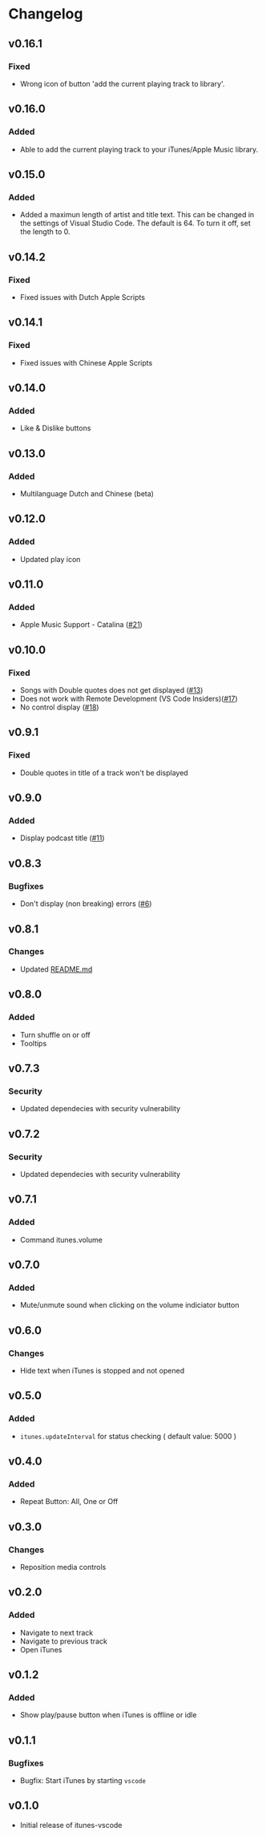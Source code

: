 # Changelog

## v0.16.1
### Fixed
* Wrong icon of button 'add the current playing track to library'.

## v0.16.0
### Added
* Able to add the current playing track to your iTunes/Apple Music library.

## v0.15.0
### Added
* Added a maximun length of artist and title text. This can be changed in the settings of Visual Studio Code. The default is 64. To turn it off, set the length to 0.

## v0.14.2
### Fixed
* Fixed issues with Dutch Apple Scripts

## v0.14.1
### Fixed
* Fixed issues with Chinese Apple Scripts

## v0.14.0
### Added
* Like & Dislike buttons

## v0.13.0
### Added
* Multilanguage Dutch and Chinese (beta)

## v0.12.0
### Added
* Updated play icon

## v0.11.0
### Added
* Apple Music Support - Catalina ([#21](https://github.com/PsykoSoldi3r/vscode-itunes/issues/21))

## v0.10.0
### Fixed
* Songs with Double quotes does not get displayed ([#13](https://github.com/PsykoSoldi3r/vscode-itunes/issues/13))
* Does not work with Remote Development (VS Code Insiders)([#17](https://github.com/PsykoSoldi3r/vscode-itunes/issues/17))
* No control display ([#18](https://github.com/PsykoSoldi3r/vscode-itunes/issues/18))

## v0.9.1
### Fixed
* Double quotes in title of a track won't be displayed

## v0.9.0
### Added
* Display podcast title ([#11](https://github.com/PsykoSoldi3r/vscode-itunes/issues/11))

## v0.8.3
### Bugfixes
* Don't display (non breaking) errors ([#6](https://github.com/PsykoSoldi3r/vscode-itunes/issues/6))

## v0.8.1
### Changes
* Updated [README.md](https://github.com/PsykoSoldi3r/vscode-itunes/blob/master/README.md)

## v0.8.0
### Added
* Turn shuffle on or off
* Tooltips

## v0.7.3
### Security
* Updated dependecies with security vulnerability

## v0.7.2
### Security
* Updated dependecies with security vulnerability

## v0.7.1
### Added
* Command itunes.volume

## v0.7.0
### Added
* Mute/unmute sound when clicking on the volume indiciator button

## v0.6.0
### Changes
* Hide text when iTunes is stopped and not opened

## v0.5.0
### Added
* `itunes.updateInterval` for status checking ( default value: 5000 )

## v0.4.0
### Added
* Repeat Button: All, One or Off

## v0.3.0
### Changes
* Reposition media controls

## v0.2.0
### Added
* Navigate to next track
* Navigate to previous track
* Open iTunes

## v0.1.2
### Added
* Show play/pause button when iTunes is offline or idle

## v0.1.1
### Bugfixes
* Bugfix: Start iTunes by starting `vscode`

## v0.1.0

* Initial release of itunes-vscode
